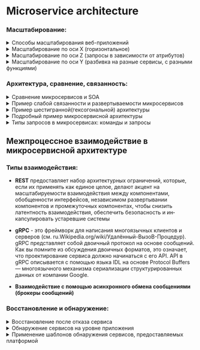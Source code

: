 # Microservice architecture  


### Масштабирование:

<details>
    <summary>Способы масштабирования веб-приложений</summary> 
    <image
    src="/images/1.png">
</details>  
  

<details>
    <summary>Масштабирование по оси Х (горизонтальное)</summary> 
    <image
    src="/images/2.png">
</details>  
  
<details>
    <summary>Масштабирование по оси Z (запросы в зависимости от атрибутов)</summary> 
    <image
    src="/images/3.png">
</details>  

<details>
    <summary>Масштабирование по оси Y (разбивка на разные сервисы, с разными функциями)</summary> 
    <image
    src="/images/4.png">
</details> 

### Архитектура, сравнение, связанность:
<details>
    <summary>Сравнение микросервисов и SOA</summary> 
    <image
    src="/images/5.png">
</details>

<details>
    <summary>Пример слабой связанности и развертываемости микросервисов</summary> 
    <image
    src="/images/6.png">
</details>

<details>
    <summary>Пример шестигранной(гексогональной) архитектуры</summary> 
    <image
    src="/images/7.png">
</details>  

<details>
    <summary>Подробный пример микросервисной архитектуры</summary> 
    <image
    src="/images/8.png">
</details>  

<details>
    <summary>Типы запросов в микросервисах: команды и запросы</summary> 
    <image
    src="/images/9.png">
</details>  

## Межпроцессное взаимодействие в микросервисной архитектуре  
### Типы взаимодействия:
* **REST** предоставляет набор архитектурных ограничений, которые, если их применять как единое целое, делают
акцент на масштабируемости взаимодействия между компонентами, обобщенности интерфейсов, независимом развертывании компонентов и промежуточных компонен­тах, чтобы снизить латентность взаимодействия, обеспечить безопасность и ин­капсулировать устаревшие системы  

* **gRPC** - это фреймворк для написания многоязыч­ных клиентов и серверов (см. ru.Wikipedia.org/wiki/Удалённый-ВызоВ-Процедур). gRPC представляет собой двоичный протокол на основе сообщений. Как вы помните из обсуждения двоичных форматов, это означает, что проектирование сервиса должно начинаться с его API. API в gRPC описывается с помощью языка IDL на основе Protocol Buffers — многоязычного механизма сериализации структурированных данных от компании Google.  
*  **Взаимодействие с помощью асинхронного обмена сообщениями (брокеры сообщений)**  

### Восстановление и обнаружение:
<details>
    <summary>Восстановление после отказа сервиса</summary> 
    <image
    src="/images/10.png">
</details>  

<details>
    <summary>Обнаружение сервисов на уровне приложения</summary> 
    Смысл: Сетевое местоположение назначается экземплярам сервисов динамически. Более
того, набор этих экземпляров постоянно меняется из-за автоматического масшта­
бирования, отказов и обновлений. Из-за этого ваш клиент должен использовать
обнаружение сервисов.
    <image
    src="/images/11.png">
</details>  

<details>
    <summary>Применение шаблонов обнаружения сервисов,
предоставляемых платформой</summary> 
    <image
    src="/images/12.png">
</details>  



